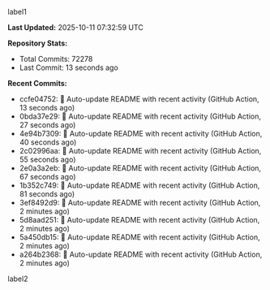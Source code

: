 
label1 
<!-- ACTIVITY_START -->
**Last Updated:** 2025-10-11 07:32:59 UTC

**Repository Stats:**
- Total Commits: 72278
- Last Commit: 13 seconds ago

**Recent Commits:**
- ccfe04752: 🤖 Auto-update README with recent activity (GitHub Action, 13 seconds ago)
- 0bda37e29: 🤖 Auto-update README with recent activity (GitHub Action, 27 seconds ago)
- 4e94b7309: 🤖 Auto-update README with recent activity (GitHub Action, 40 seconds ago)
- 2c02996aa: 🤖 Auto-update README with recent activity (GitHub Action, 55 seconds ago)
- 2e0a3a2eb: 🤖 Auto-update README with recent activity (GitHub Action, 67 seconds ago)
- 1b352c749: 🤖 Auto-update README with recent activity (GitHub Action, 81 seconds ago)
- 3ef8492d9: 🤖 Auto-update README with recent activity (GitHub Action, 2 minutes ago)
- 5d8aad251: 🤖 Auto-update README with recent activity (GitHub Action, 2 minutes ago)
- 5a450db15: 🤖 Auto-update README with recent activity (GitHub Action, 2 minutes ago)
- a264b2368: 🤖 Auto-update README with recent activity (GitHub Action, 2 minutes ago)
<!-- ACTIVITY_END -->

label2
